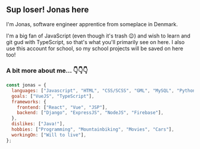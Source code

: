 <h2>Sup loser! Jonas here </h2>

<!--♥♥♥ ![Vue.js](https://img.shields.io/badge/vuejs-%2335495e.svg?style=for-the-badge&logo=vuedotjs&logoColor=%234FC08D) ♥♥♥ -->

I'm Jonas, software engineer apprentice from someplace in Denmark.

I'm a big fan of JavaScript (even though it's trash 😉) and wish to learn and git gud with TypeScript, so that's what you'll primarily see on here.
I also use this account for school, so my school projects will be saved on here too!

<h3>A bit more about me... 👇👇👇</h3>

```javascript
const jonas = {
  languages: ["Javascript", "HTML", "CSS/SCSS", "GML", "MySQL", "Python", "C#"],
  goals: ["VueJS", "TypeScript"],
  frameworks: {
    frontend: ["React", "Vue", "JSP"],
    backend: ["Django", "ExpressJS", "NodeJS", "Firebase"],
  },
  dislikes: ["Java!"],
  hobbies: ["Programming", "Mountainbiking", "Movies", "Cars"],
  workingOn: ["Will to live"],
};

```
